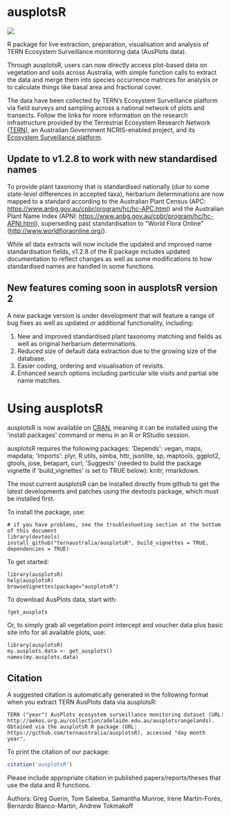 # ausplotsR
[![](https://cranlogs.r-pkg.org/badges/ausplotsR)](https://cran.r-project.org/package=ausplotsR)

R package for live extraction, preparation, visualisation and analysis of TERN Ecosystem Surveillance monitoring data (AusPlots data).

Through ausplotsR, users can now directly access plot-based data on vegetation and soils across Australia, with simple function calls to extract the data and merge them into species occurrence matrices for analysis or to calculate things like basal area and fractional cover.

The data have been collected by TERN’s Ecosystem Surveillance platform via field surveys and sampling across a national network of plots and transects. Follow the links for more information on the research infrastructure provided by the Terrestrial Ecosystem Research Network ([TERN](https://www.tern.org.au)), an Australian Government NCRIS-enabled project, and its [Ecosystem Surveillance platform](https://www.tern.org.au/tern-observatory/tern-ecosystem-surveillance/).

## Update to v1.2.8 to work with new standardised names

To provide plant taxonomy that is standardised nationally (due to some state-level differences in accepted taxa), herbarium determinations are now mapped to a standard according to the Australian Plant Census (APC: https://www.anbg.gov.au/cpbr/program/hc/hc-APC.html) and  the Australian Plant Name Index (APNI: https://www.anbg.gov.au/cpbr/program/hc/hc-APNI.html), superseding past standardisation to "World Flora Online" (http://www.worldfloraonline.org/).

While all data extracts will now include the updated and improved name standardisation fields, v1.2.8 of the R package includes updated documentation to reflect changes as well as some modifications to how standardised names are handled in some functions.

## New features coming soon in ausplotsR version 2

A new package version is under development that will feature a range of bug fixes as well as updated or additional functionality, including:
 1. New and improved standardised plant taxonomy matching and fields as well as original herbarium determinations.
 1. Reduced size of default data extraction due to the growing size of the database.
 1. Easier coding, ordering and visualisation of revisits.
 1. Enhanced search options including particular site visits and partial site name matches.

# Using ausplotsR

ausplotsR is now available on [CRAN](https://cran.r-project.org/web/packages/ausplotsR/index.html), meaning it can be installed using the 'install packages' command or menu in an R or RStudio session.

ausplotsR requires the following packages: 'Depends': vegan, maps, mapdata; 'Imports': plyr, R.utils, simba, httr, jsonlite, sp, maptools, ggplot2, gtools, jose, betapart, curl; 'Suggests' (needed to build the package vignette if 'build_vignettes' is set to TRUE below): knitr, rmarkdown.

The most current ausplotsR can be installed directly from github to get the latest developments and patches using the devtools package, which must be installed first.
 
To install the package, use:

```
# if you have problems, see the troubleshooting section at the bottom of this document
library(devtools)
install_github("ternaustralia/ausplotsR", build_vignettes = TRUE, dependencies = TRUE)
```


To get started:

```
library(ausplotsR)
help(ausplotsR)
browseVignettes(package="ausplotsR")
```

To download AusPlots data, start with:

```
?get_ausplots
```

Or, to simply grab all vegetation point intercept and voucher data plus basic site info for all available plots, use:

```
library(ausplotsR)
my.ausplots.data <- get_ausplots()
names(my.ausplots.data)
```

## Citation

A suggested citation is automatically generated in the following format when you extract TERN AusPlots data via ausplotsR:

```
TERN ("year") AusPlots ecosystem surveillance monitoring dataset (URL: http://aekos.org.au/collection/adelaide.edu.au/ausplotsrangelands). Obtained via the ausplotsR R package (URL: https://github.com/ternaustralia/ausplotsR), accessed "day month year".
```

To print the citation of our package:
```R
citation('ausplotsR')
```

Please include appropriate citation in published papers/reports/theses that use the data and R functions.

Authors: Greg Guerin, Tom Saleeba, Samantha Munroe, Irene Martín-Forés, Bernardo Blanco-Martin, Andrew Tokmakoff
